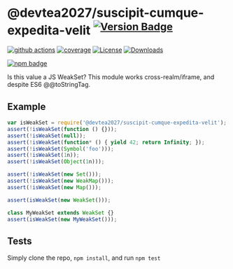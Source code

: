 # @devtea2027/suscipit-cumque-expedita-velit <sup>[![Version Badge][npm-version-svg]][package-url]</sup>

[![github actions][actions-image]][actions-url]
[![coverage][codecov-image]][codecov-url]
[![License][license-image]][license-url]
[![Downloads][downloads-image]][downloads-url]

[![npm badge][npm-badge-png]][package-url]

Is this value a JS WeakSet? This module works cross-realm/iframe, and despite ES6 @@toStringTag.

## Example

```js
var isWeakSet = require('@devtea2027/suscipit-cumque-expedita-velit');
assert(!isWeakSet(function () {}));
assert(!isWeakSet(null));
assert(!isWeakSet(function* () { yield 42; return Infinity; });
assert(!isWeakSet(Symbol('foo')));
assert(!isWeakSet(1n));
assert(!isWeakSet(Object(1n)));

assert(!isWeakSet(new Set()));
assert(!isWeakSet(new WeakMap()));
assert(!isWeakSet(new Map()));

assert(isWeakSet(new WeakSet()));

class MyWeakSet extends WeakSet {}
assert(isWeakSet(new MyWeakSet()));
```

## Tests
Simply clone the repo, `npm install`, and run `npm test`

[package-url]: https://npmjs.org/package/@devtea2027/suscipit-cumque-expedita-velit
[npm-version-svg]: https://versionbadg.es/inspect-js/@devtea2027/suscipit-cumque-expedita-velit.svg
[deps-svg]: https://david-dm.org/inspect-js/@devtea2027/suscipit-cumque-expedita-velit.svg
[deps-url]: https://david-dm.org/inspect-js/@devtea2027/suscipit-cumque-expedita-velit
[dev-deps-svg]: https://david-dm.org/inspect-js/@devtea2027/suscipit-cumque-expedita-velit/dev-status.svg
[dev-deps-url]: https://david-dm.org/inspect-js/@devtea2027/suscipit-cumque-expedita-velit#info=devDependencies
[npm-badge-png]: https://nodei.co/npm/@devtea2027/suscipit-cumque-expedita-velit.png?downloads=true&stars=true
[license-image]: https://img.shields.io/npm/l/@devtea2027/suscipit-cumque-expedita-velit.svg
[license-url]: LICENSE
[downloads-image]: https://img.shields.io/npm/dm/@devtea2027/suscipit-cumque-expedita-velit.svg
[downloads-url]: https://npm-stat.com/charts.html?package=@devtea2027/suscipit-cumque-expedita-velit
[codecov-image]: https://codecov.io/gh/inspect-js/@devtea2027/suscipit-cumque-expedita-velit/branch/main/graphs/badge.svg
[codecov-url]: https://app.codecov.io/gh/inspect-js/@devtea2027/suscipit-cumque-expedita-velit/
[actions-image]: https://img.shields.io/endpoint?url=https://github-actions-badge-u3jn4tfpocch.runkit.sh/inspect-js/@devtea2027/suscipit-cumque-expedita-velit
[actions-url]: https://github.com/devtea2027/suscipit-cumque-expedita-velit/actions
